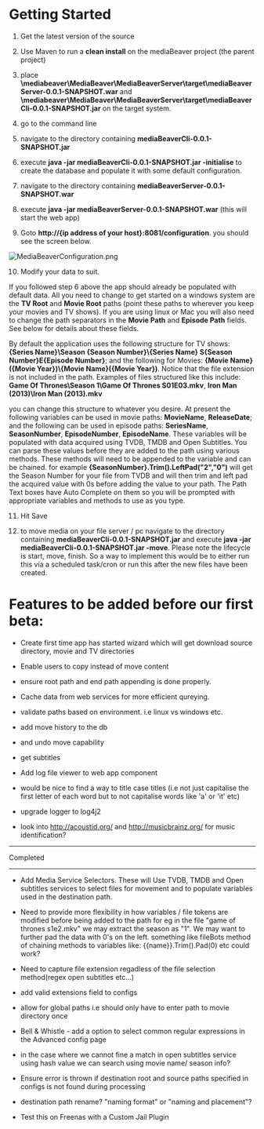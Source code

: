 # Getting Started

1) Get the latest version of the source

2) Use Maven to run a **clean install** on the mediaBeaver project (the parent project)

3) place **\mediabeaver\MediaBeaver\MediaBeaverServer\target\mediaBeaverServer-0.0.1-SNAPSHOT.war** and **\mediabeaver\MediaBeaver\MediaBeaverServer\target\mediaBeaverCli-0.0.1-SNAPSHOT.jar** 
on the target system. 

4) go to the command line

5) navigate to the directory containing **mediaBeaverCli-0.0.1-SNAPSHOT.jar**

6) execute **java -jar mediaBeaverCli-0.0.1-SNAPSHOT.jar -initialise** to create the database and populate it with some default configuration.

7) navigate to the directory containing **mediaBeaverServer-0.0.1-SNAPSHOT.war**

8) execute **java -jar mediaBeaverServer-0.0.1-SNAPSHOT.war** (this will start the web app)

9) Goto **http://{ip address of your host}:8081/configuration**.  you should see the screen below.  

![MediaBeaverConfiguration.png](https://bitbucket.org/repo/5MgKjp/images/1103420040-MediaBeaverConfiguration.png)

10) Modify your data to suit.

If you followed step 6 above the app should already be populated with default data.  All you need to change to get started on a windows system are the **TV Root** and **Movie Root** paths (point these paths to wherever you keep your movies and TV shows). If you are using linux or Mac you will also need to change the path separators in the **Movie Path** and **Episode Path** fields. See below for details about these fields.

By default the application uses the following structure for TV shows: **{Series Name}\Season {Season Number}\\{Series Name} S{Season Number}E{Episode Number}**; and the following for Movies: **{Movie Name}({Movie Year})\\{Movie Name}({Movie Year})**. Notice that the file extension is not included in the path.  Examples of files structured like this include: **Game Of Thrones\Season 1\Game Of Thrones S01E03.mkv**, **Iron Man (2013)\Iron Man (2013).mkv**

you can change this structure to whatever you desire.  At present the following variables can be used in movie paths: **MovieName**, **ReleaseDate**; and the following can be used in episode paths: **SeriesName**, **SeasonNumber**, **EpisodeNumber**, **EpisodeName**. These variables will be populated with data acquired using TVDB, TMDB and Open Subtitles.  You can parse these values before they are added to the path using various methods. These methods will need to be appended to the variable and can be chained.  for example **{SeasonNumber}.Trim().LeftPad("2","0")** will get the Season Number for your file from TVDB and will then trim and left pad the acquired value with 0s before adding the value to your path.  The Path Text boxes have Auto Complete on them so you will be prompted with appropriate variables and methods to use as you type.

11) Hit Save

12) to move media on your file server / pc navigate to the directory containing **mediaBeaverCli-0.0.1-SNAPSHOT.jar** and execute **java -jar mediaBeaverCli-0.0.1-SNAPSHOT.jar -move**. Please note the lifecycle is start, move, finish. So a way to implement this would be to either run this via a scheduled task/cron or run this after the new files have been created.


# Features to be added before our first beta:

* Create first time app has started wizard which will get download source directory, movie and TV directories 

* Enable users to copy instead of move content

* ensure root path and end path appending is done properly.

* Cache data from web services for more efficient qureying.

* validate paths based on environment. i.e linux vs windows etc. 

* add move history to the db

* and undo move capability

* get subtitles    

* Add log file viewer to web app component

* would be nice to find a way to title case titles (i.e not just capitalise the first letter of each word but to not capitalise words like 'a' or 'it' etc)

* upgrade logger to log4j2

* look into http://acoustid.org/ and http://musicbrainz.org/ for music identification?

********************************************************
Completed
********************************************************
* Add Media Service Selectors.  These will Use TVDB, TMDB and Open subtitles services to select files for movement and to populate variables used in the destination path.

* Need to provide more flexibility in how variables / file tokens are modified before being added to the path for eg in the file "game of thrones s1e2.mkv" we may extract the season as "1".  We may want to further pad the data with 0's on the left. something like fileBots method of chaining methods to variables like: {{name}}.Trim().Pad(0) etc could work?

* Need to capture file extension regadless of the file selection method(regex open subtitles etc...)

* add valid extensions field to configs

* allow for global paths i.e should only have to enter path to movie directory once 

* Bell & Whistle - add a option to select common regular expressions in the Advanced config page

* in the case where we cannot fine a match in open subtitles service using hash value we can search using movie name/ season info?

* Ensure error is thrown if destination root and source paths specified in configs is not found during processing

* destination path rename? "naming format" or "naming and placement"?

* Test this on Freenas with a Custom Jail Plugin